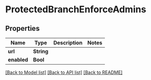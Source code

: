 # ProtectedBranchEnforceAdmins

## Properties
Name | Type | Description | Notes
------------ | ------------- | ------------- | -------------
**url** | **String** |  | 
**enabled** | **Bool** |  | 

[[Back to Model list]](../README.md#documentation-for-models) [[Back to API list]](../README.md#documentation-for-api-endpoints) [[Back to README]](../README.md)


